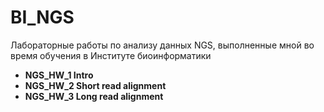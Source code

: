 # BI_NGS
Лабораторные работы по анализу данных NGS, выполненные мной во время обучения в Институте биоинформатики

- **NGS_HW_1 Intro**
- **NGS_HW_2 Short read alignment**
- **NGS_HW_3 Long read alignment**

